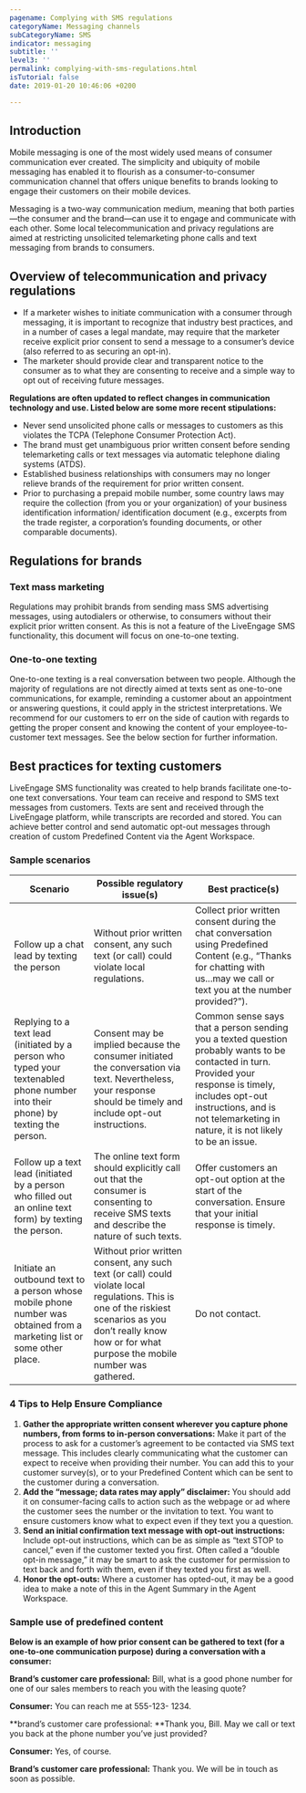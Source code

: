 ```yaml
---
pagename: Complying with SMS regulations
categoryName: Messaging channels
subCategoryName: SMS
indicator: messaging
subtitle: ''
level3: ''
permalink: complying-with-sms-regulations.html
isTutorial: false
date: 2019-01-20 10:46:06 +0200

---
```

## Introduction

Mobile messaging is one of the most widely used means of consumer communication ever created. The simplicity and ubiquity of mobile messaging has enabled it to flourish as a consumer-to-consumer communication channel that offers unique benefits to brands looking to engage their customers on their mobile devices.

Messaging is a two-way communication medium, meaning that both parties—the consumer and the brand—can use it to engage and communicate with each other. Some local telecommunication and privacy regulations are aimed at restricting unsolicited telemarketing phone calls and text messaging from brands to consumers.

## Overview of telecommunication and privacy regulations

* If a marketer wishes to initiate communication with a consumer through messaging, it is important to recognize that industry best practices, and in a number of cases a legal mandate, may require that the marketer receive explicit prior consent to send a message to a consumer’s device (also referred to as securing an opt-in).
* The marketer should provide clear and transparent notice to the consumer as to what they are consenting to receive and a simple way to opt out of receiving future messages.

**Regulations are often updated to reflect changes in communication technology and use. Listed below are some more recent stipulations:**

* Never send unsolicited phone calls or messages to customers as this violates the TCPA (Telephone Consumer Protection Act).
* The brand must get unambiguous prior written consent before sending telemarketing calls or text messages via automatic telephone dialing systems (ATDS).
* Established business relationships with consumers may no longer relieve brands of the requirement for prior written consent.
* Prior to purchasing a prepaid mobile number, some country laws may require the collection (from you or your organization) of your business identification information/ identification document (e.g., excerpts from the trade register, a corporation’s founding documents, or other comparable documents).

## Regulations for brands

### Text mass marketing
Regulations may prohibit brands from sending mass SMS advertising messages, using autodialers or otherwise, to consumers without their explicit prior written consent. As this is not a feature of the LiveEngage SMS functionality, this document will focus on one-to-one texting.

### One-to-one texting

One-to-one texting is a real conversation between two people. Although the majority of regulations are not directly aimed at texts sent as one-to-one communications, for example, reminding a customer about an appointment or answering questions, it could apply in the strictest interpretations. We recommend for our customers to err on the side of caution with regards to getting the proper consent and knowing the content of your employee-to-customer text messages. See the below section for further information.

## Best practices for texting customers

LiveEngage SMS functionality was created to help brands facilitate one-to-one text conversations. Your team can receive and respond to SMS text messages from customers. Texts are sent and received through the LiveEngage platform, while transcripts are recorded and stored. You can achieve better control and send automatic opt-out messages through creation of custom Predefined Content via the Agent Workspace.

### Sample scenarios


| Scenario | Possible regulatory issue(s) | Best practice(s) |
| --- | --- | --- |
| Follow up a chat lead by texting the person | Without prior written consent, any such text (or call) could violate local regulations. | Collect prior written consent during the chat conversation using Predefined Content (e.g., “Thanks for chatting with us...may we call or text you at the number provided?”). |
| Replying to a text lead (initiated by a person who typed your textenabled phone number into their phone) by texting the person. | Consent may be implied because the consumer initiated the conversation via text. Nevertheless, your response should be timely and include opt-out instructions. | Common sense says that a person sending you a texted question probably wants to be contacted in turn. Provided your response is timely, includes opt-out instructions, and is not telemarketing in nature, it is not likely to be an issue. |
| Follow up a text lead (initiated by a person who filled out an online text form) by texting the person. | The online text form should explicitly call out that the consumer is consenting to receive SMS texts and describe the nature of such texts. | Offer customers an opt-out option at the start of the conversation. Ensure that your initial response is timely. |
| Initiate an outbound text to a person whose mobile phone number was obtained from a marketing list or some other place. | Without prior written consent, any such text (or call) could violate local regulations. This is one of the riskiest scenarios as you don’t really know how or for what purpose the mobile number was gathered. | Do not contact. |



### 4 Tips to Help Ensure Compliance

1. **Gather the appropriate written consent wherever you capture phone numbers, from forms to in-person conversations:** Make it part of the process to ask for a customer’s agreement to be contacted via SMS text message. This includes clearly communicating what the customer can expect to receive when providing their number. You can add this to your customer survey(s), or to your Predefined Content which can be sent to the customer during a conversation.
2. **Add the “message; data rates may apply” disclaimer:** You should add it on consumer-facing calls to action such as the webpage or ad where the customer sees the number or the invitation to text. You want to ensure customers know what to expect even if they text you a question.
3. **Send an initial confirmation text message with opt-out instructions:** Include opt-out instructions, which can be as simple as “text STOP to cancel,” even if the customer texted you first. Often called a “double opt-in message,” it may be smart to ask the customer for permission to text back and forth with them, even if they texted you first as well.
4. **Honor the opt-outs:** Where a customer has opted-out, it may be a good idea to make a note of this in the Agent Summary in the Agent Workspace.

### Sample use of predefined content

**Below is an example of how prior consent can be gathered to text (for a one-to-one communication purpose) during a conversation with a consumer:**

**Brand’s customer care professional:** Bill, what is a good phone number for one of our sales members to reach you with the leasing quote?

**Consumer:** You can reach me at 555-123- 1234.

**brand’s customer care professional: **Thank you, Bill. May we call or text you back at the phone number you’ve just provided?

**Consumer:** Yes, of course.

**Brand’s customer care professional:** Thank you. We will be in touch as soon as possible.
